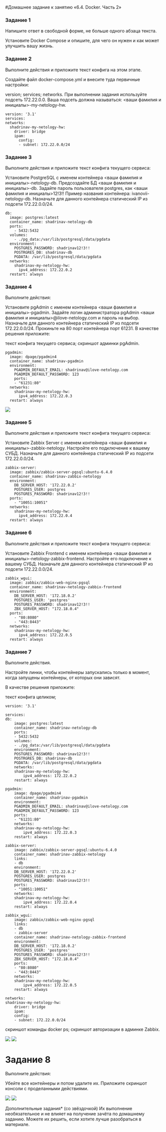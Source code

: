 #Домашнее задание к занятию «6.4. Docker. Часть 2»

### Задание 1
Напишите ответ в свободной форме, не больше одного абзаца текста.

Установите Docker Compose и опишите, для чего он нужен и как может улучшить вашу жизнь.

### Задание 2
Выполните действия и приложите текст конфига на этом этапе.

Создайте файл docker-compose.yml и внесите туда первичные настройки:

version;
services;
networks.
При выполнении задания используйте подсеть 172.22.0.0. Ваша подсеть должна называться: <ваши фамилия и инициалы>-my-netology-hw.

    version: '3.1'
    services:
    networks:  
      shadrinav-my-netology-hw:    
        driver: bridge    
        ipam:      
          config:      
          - subnet: 172.22.0.0/24

### Задание 3
Выполните действия и приложите текст конфига текущего сервиса:

Установите PostgreSQL с именем контейнера <ваши фамилия и инициалы>-netology-db.
Предсоздайте БД <ваши фамилия и инициалы>-db.
Задайте пароль пользователя postgres, как <ваши фамилия и инициалы>12!3!!
Пример названия контейнера: ivanovii-netology-db.
Назначьте для данного контейнера статический IP из подсети 172.22.0.0/24.

    db:
      image: postgres:latest
      container_name: shadrinav-netology-db 
      ports: 
        - 5432:5432
      volumes:
        - ./pg_data:/var/lib/postgresql/data/pgdata  
      environment:
        POSTGRES_PASSWORD: shadrinav12!3!!
        POSTRGRES_DB: shadrinav-db
        PGDATA: /var/lib/postgresql/data/pgdata
      networks:      
        shadrinav-my-netology-hw:        
          ipv4_address: 172.22.0.2    
      restart: always

### Задание 4
Выполните действия:

Установите pgAdmin с именем контейнера <ваши фамилия и инициалы>-pgadmin.
Задайте логин администратора pgAdmin <ваши фамилия и инициалы>@ilove-netology.com и пароль на выбор.
Назначьте для данного контейнера статический IP из подсети 172.22.0.0/24.
Прокиньте на 80 порт контейнера порт 61231.
В качестве решения приложите:

текст конфига текущего сервиса;
скриншот админки pgAdmin.

    pgadmin:
      image: dpage/pgadmin4
      container_name: shadrinav-pgadmin
      environment:
        PGADMIN_DEFAULT_EMAIL: shadrinav@ilove-netology.com
        PGADMIN_DEFAULT_PASSWORD: 123
        ports:
        - "61231:80"
      networks:
        shadrinav-my-netology-hw:
          ipv4_address: 172.22.0.3
      restart: always

![](https://github.com/AleksShadrin/netology/blob/main/6-04-DockerPart2/4.png)

### Задание 5
Выполните действия и приложите текст конфига текущего сервиса:

Установите Zabbix Server с именем контейнера <ваши фамилия и инициалы>-zabbix-netology.
Настройте его подключение к вашему СУБД.
Назначьте для данного контейнера статический IP из подсети 172.22.0.0/24.

    zabbix-server:
      image: zabbix/zabbix-server-pgsql:ubuntu-6.4.0
      container_name: shadrinav-zabbix-netology
      environment:
        DB_SERVER_HOST: '172.22.0.2'
        POSTGRES_USER: postgres
        POSTGRES_PASSWORD: shadrinav12!3!!
      ports:
        - "10051:10051"
      networks:
        shadrinav-my-netology-hw:
          ipv4_address: 172.22.0.4
      restart: always 

### Задание 6
Выполните действия и приложите текст конфига текущего сервиса:

Установите Zabbix Frontend с именем контейнера <ваши фамилия и инициалы>-netology-zabbix-frontend.
Настройте его подключение к вашему СУБД.
Назначьте для данного контейнера статический IP из подсети 172.22.0.0/24.

    zabbix_wgui:
      image: zabbix/zabbix-web-nginx-pgsql
      container_name: shadrinav-netology-zabbix-frontend
      environment:
        DB_SERVER_HOST: '172.18.0.2'
        POSTGRES_USER: 'postgres'
        POSTGRES_PASSWORD: shadrinav12!3!!
        ZBX_SERVER_HOST: "172.18.0.4"
      ports:
        - "80:8080"
        - "443:8443"
      networks:
        shadrinav-my-netology-hw:
          ipv4_address: 172.22.0.5
      restart: always

### Задание 7

Выполните действия.

Настройте линки, чтобы контейнеры запускались только в момент, когда запущены контейнеры, от которых они зависят.

В качестве решения приложите:

текст конфига целиком;

    version: '3.1'

    services:
    db:
        image: postgres:latest
        container_name: shadrinav-netology-db 
        ports: 
        - 5432:5432
        volumes:
        - ./pg_data:/var/lib/postgresql/data/pgdata  
        environment:
        POSTGRES_PASSWORD: shadrinav12!3!!
        POSTRGRES_DB: shadrinav-db
        PGDATA: /var/lib/postgresql/data/pgdata
        networks:      
        shadrinav-my-netology-hw:        
            ipv4_address: 172.22.0.2    
        restart: always

    pgadmin:
        image: dpage/pgadmin4
        container_name: shadrinav-pgadmin
        environment:
        PGADMIN_DEFAULT_EMAIL: shadrinav@ilove-netology.com
        PGADMIN_DEFAULT_PASSWORD: 123
        ports:
        - "61231:80"
        networks:
        shadrinav-my-netology-hw:
            ipv4_address: 172.22.0.3
        restart: always

    zabbix-server:
        image: zabbix/zabbix-server-pgsql:ubuntu-6.4.0
        container_name: shadrinav-zabbix-netology
        links:
        - db
        environment:
        DB_SERVER_HOST: '172.22.0.2'
        POSTGRES_USER: postgres
        POSTGRES_PASSWORD: shadrinav12!3!!
        ports:
        - "10051:10051"
        networks:
        shadrinav-my-netology-hw:
            ipv4_address: 172.22.0.4
        restart: always 

    zabbix_wgui:
        image: zabbix/zabbix-web-nginx-pgsql
        links:
        - db
        - zabbix-server
        container_name: shadrinav-netology-zabbix-frontend
        environment:
        DB_SERVER_HOST: '172.18.0.2'
        POSTGRES_USER: 'postgres'
        POSTGRES_PASSWORD: shadrinav12!3!!
        ZBX_SERVER_HOST: "172.18.0.4"
        ports:
        - "80:8080"
        - "443:8443"
        networks:
        shadrinav-my-netology-hw:
            ipv4_address: 172.22.0.5
        restart: always

    networks:  
    shadrinav-my-netology-hw:    
        driver: bridge    
        ipam:      
        config:      
        - subnet: 172.22.0.0/24

скриншот команды docker ps;
скриншот авторизации в админке Zabbix.

![](https://github.com/AleksShadrin/netology/blob/main/6-04-DockerPart2/7.png)
![](https://github.com/AleksShadrin/netology/blob/main/6-04-DockerPart2/7_!.png)

# Задание 8
Выполните действия:

Убейте все контейнеры и потом удалите их.
Приложите скриншот консоли с проделанными действиями.

![](https://github.com/AleksShadrin/netology/blob/main/6-04-DockerPart2/8.png)
![](https://github.com/AleksShadrin/netology/blob/main/6-04-DockerPart2/8_1.png)

Дополнительные задания* (со звёздочкой)
Их выполнение необязательное и не влияет на получение зачёта по домашнему заданию. Можете их решить, если хотите лучше разобраться в материале.